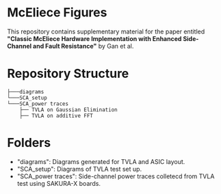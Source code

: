 # McEliece Figures

This repository contains supplementary material for the paper entitled **"Classic McEliece Hardware Implementation with Enhanced Side-Channel and Fault Resistance"** by Gan et al.


# Repository Structure
```
├───diagrams
└───SCA_setup
└───SCA_power traces
    ├── TVLA on Gaussian Elimination
    ├── TVLA on additive FFT
```

# Folders
* "diagrams": Diagrams generated for TVLA and ASIC layout.
* "SCA_setup": Diagrams of TVLA test set up.
* "SCA_power traces": Side-channel power traces colletecd from TVLA test using SAKURA-X boards.
